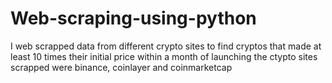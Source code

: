 # Web-scraping-using-python
I web scrapped data from different crypto sites to find cryptos that made at least 10 times their initial price within a month of launching
the ctypto sites scrapped were binance, coinlayer and coinmarketcap
